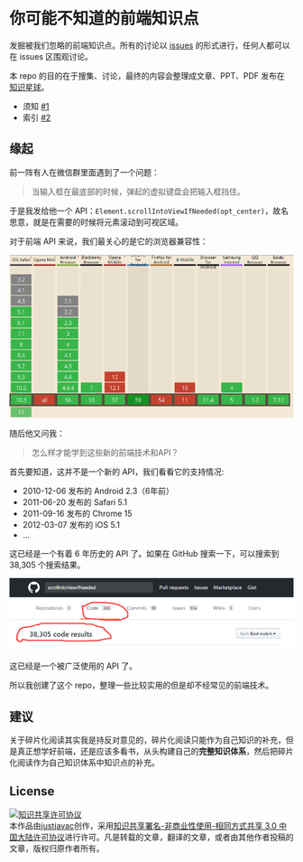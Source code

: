 # 你可能不知道的前端知识点

发掘被我们忽略的前端知识点。所有的讨论以 [issues](https://github.com/justjavac/the-front-end-knowledge-you-may-dont-know/issues) 的形式进行，任何人都可以在 issues 区围观讨论。

本 repo 的目的在于搜集、讨论，最终的内容会整理成文章、PPT、PDF 发布在 [知识星球](http://t.xiaomiquan.com/EAQvV7Y)。

- 须知 [#1](https://github.com/justjavac/the-front-end-knowledge-you-may-dont-know/issues/1)
- 索引 [#2](https://github.com/justjavac/the-front-end-knowledge-you-may-dont-know/issues/2)

## 缘起

前一阵有人在微信群里面遇到了一个问题：

> 当输入框在最底部的时候，弹起的虚拟键盘会把输入框挡住。

于是我发给他一个 API：`Element.scrollIntoViewIfNeeded(opt_center)`，故名思意，就是在需要的时候将元素滚动到可视区域。

对于前端 API 来说，我们最关心的是它的浏览器兼容性：

![scrollIntoViewIfNeeded](./element-scrollIntoViewIfNeeded-can-i-use.png)

随后他又问我：

> 怎么样才能学到这些新的前端技术和API？

首先要知道，这并不是一个新的 API，我们看看它的支持情况:

- 2010-12-06 发布的 Android 2.3（6年前）
- 2011-06-20 发布的 Safari 5.1
- 2011-09-16 发布的 Chrome 15
- 2012-03-07 发布的 iOS 5.1
- ...

这已经是一个有着 6 年历史的 API 了。如果在 GitHub 搜索一下，可以搜索到 38,305 个搜索结果。

![scrollIntoViewIfNeeded search on github](./scrollIntoViewIfNeeded-search-on-github.png)

这已经是一个被广泛使用的 API 了。

所以我创建了这个 repo，整理一些比较实用的但是却不经常见的前端技术。

## 建议

关于碎片化阅读其实我是持反对意见的，碎片化阅读只能作为自己知识的补充，但是真正想学好前端，还是应该多看书，从头构建自己的**完整知识体系**，然后把碎片化阅读作为自己知识体系中知识点的补充。

## License

<a rel="license" href="http://creativecommons.org/licenses/by-nc-sa/3.0/cn/"><img alt="知识共享许可协议" style="border-width:0" src="http://i.creativecommons.org/l/by-nc-sa/3.0/cn/88x31.png" /></a><br />本<span xmlns:dct="http://purl.org/dc/terms/" href="http://purl.org/dc/dcmitype/Text" rel="dct:type">作品</span>由<a xmlns:cc="http://creativecommons.org/ns#" href="http://justjavac.com" property="cc:attributionName" rel="cc:attributionURL">justjavac</a>创作，采用<a rel="license" href="http://creativecommons.org/licenses/by-nc-sa/3.0/cn/">知识共享署名-非商业性使用-相同方式共享 3.0 中国大陆许可协议</a>进行许可。凡是转载的文章，翻译的文章，或者由其他作者投稿的文章，版权归原作者所有。
